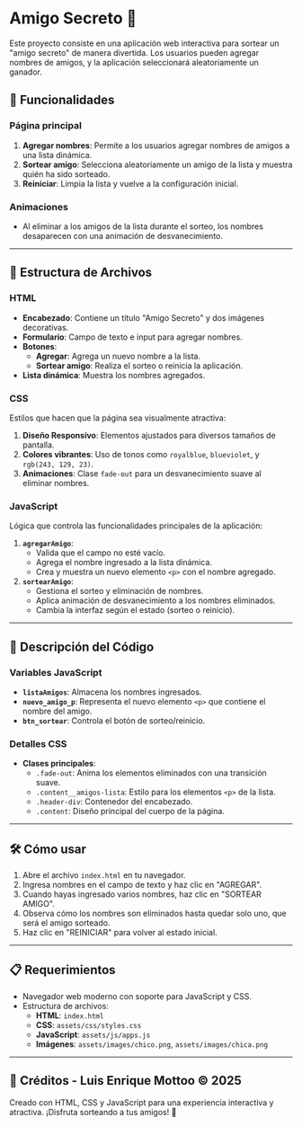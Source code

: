 # Amigo Secreto 🎉

Este proyecto consiste en una aplicación web interactiva para sortear un "amigo secreto" de manera divertida. Los usuarios pueden agregar nombres de amigos, y la aplicación seleccionará aleatoriamente un ganador. 

## 🚀 Funcionalidades
### Página principal
1. **Agregar nombres**: Permite a los usuarios agregar nombres de amigos a una lista dinámica.
2. **Sortear amigo**: Selecciona aleatoriamente un amigo de la lista y muestra quién ha sido sorteado.
3. **Reiniciar**: Limpia la lista y vuelve a la configuración inicial.

### Animaciones
- Al eliminar a los amigos de la lista durante el sorteo, los nombres desaparecen con una animación de desvanecimiento.

---

## 📂 Estructura de Archivos
### HTML
- **Encabezado**: Contiene un título "Amigo Secreto" y dos imágenes decorativas.
- **Formulario**: Campo de texto e input para agregar nombres.
- **Botones**:
  - **Agregar**: Agrega un nuevo nombre a la lista.
  - **Sortear amigo**: Realiza el sorteo o reinicia la aplicación.
- **Lista dinámica**: Muestra los nombres agregados.

### CSS
Estilos que hacen que la página sea visualmente atractiva:
1. **Diseño Responsivo**: Elementos ajustados para diversos tamaños de pantalla.
2. **Colores vibrantes**: Uso de tonos como `royalblue`, `blueviolet`, y `rgb(243, 129, 23)`.
3. **Animaciones**: Clase `fade-out` para un desvanecimiento suave al eliminar nombres.

### JavaScript
Lógica que controla las funcionalidades principales de la aplicación:
1. **`agregarAmigo`**:
   - Valida que el campo no esté vacío.
   - Agrega el nombre ingresado a la lista dinámica.
   - Crea y muestra un nuevo elemento `<p>` con el nombre agregado.
2. **`sortearAmigo`**:
   - Gestiona el sorteo y eliminación de nombres.
   - Aplica animación de desvanecimiento a los nombres eliminados.
   - Cambia la interfaz según el estado (sorteo o reinicio).

---

## 📜 Descripción del Código
### Variables JavaScript
- **`listaAmigos`**: Almacena los nombres ingresados.
- **`nuevo_amigo_p`**: Representa el nuevo elemento `<p>` que contiene el nombre del amigo.
- **`btn_sortear`**: Controla el botón de sorteo/reinicio.

### Detalles CSS
- **Clases principales**:
  - `.fade-out`: Anima los elementos eliminados con una transición suave.
  - `.content__amigos-lista`: Estilo para los elementos `<p>` de la lista.
  - `.header-div`: Contenedor del encabezado.
  - `.content`: Diseño principal del cuerpo de la página.

---

## 🛠️ Cómo usar
1. Abre el archivo `index.html` en tu navegador.
2. Ingresa nombres en el campo de texto y haz clic en "AGREGAR".
3. Cuando hayas ingresado varios nombres, haz clic en "SORTEAR AMIGO".
4. Observa cómo los nombres son eliminados hasta quedar solo uno, que será el amigo sorteado.
5. Haz clic en "REINICIAR" para volver al estado inicial.

---

## 📋 Requerimientos
- Navegador web moderno con soporte para JavaScript y CSS.
- Estructura de archivos:
  - **HTML**: `index.html`
  - **CSS**: `assets/css/styles.css`
  - **JavaScript**: `assets/js/apps.js`
  - **Imágenes**: `assets/images/chico.png`, `assets/images/chica.png`

---

## 🌟 Créditos - Luis Enrique Mottoo ©️ 2025
Creado con HTML, CSS y JavaScript para una experiencia interactiva y atractiva. ¡Disfruta sorteando a tus amigos! 🎁
